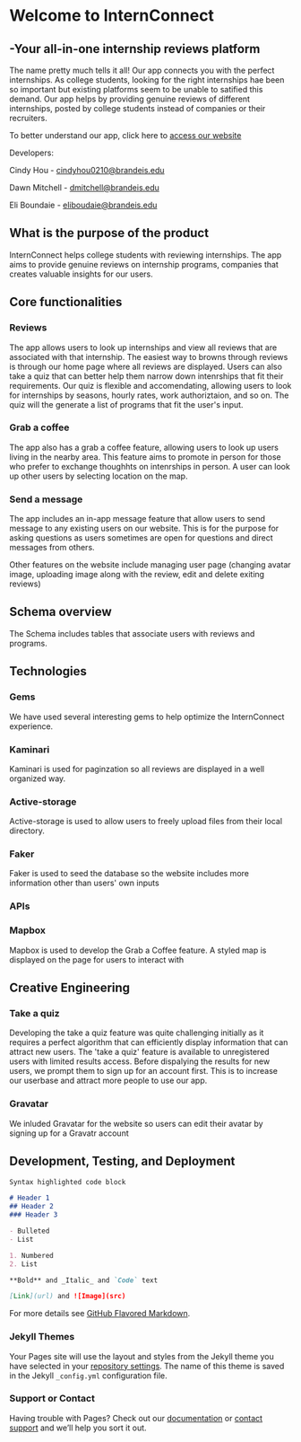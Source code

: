 # Welcome to InternConnect 
## -Your all-in-one internship reviews platform

The name pretty much tells it all! Our app connects you with the perfect internships. As college students, looking for the right internships hae been so important but existing platforms seem to be unable to satified this demand. Our app helps by providing genuine reviews of different internships, posted by college students instead of companies or their recruiters.

To better understand our app, click here to [access our website](http://dry-shelf-78802.herokuapp.com/)

Developers:

Cindy Hou - cindyhou0210@brandeis.edu

Dawn Mitchell - dmitchell@brandeis.edu

Eli Boundaie - eliboudaie@brandeis.edu



## What is the purpose of the product

InternConnect helps college students with reviewing internships. The app aims to provide genuine reviews on internship programs, companies that creates valuable insights for our users. 

## Core functionalities

### Reviews
The app allows users to look up internships and view all reviews that are associated with that internship. The easiest way to browns through reviews is through our home page where all reviews are displayed. Users can also take a quiz that can better help them narrow down intenrships that fit their requirements. Our quiz is flexible and accomendating, allowing users to look for internships by seasons, hourly rates, work authoriztaion, and so on. The quiz will the generate a list of programs that fit the user's input. 

### Grab a coffee
The app also has a grab a coffee feature, allowing users to look up users living in the nearby area. This feature aims to promote in person for those who prefer to exchange thoughhts on intenrships in person. A user can look up other users by selecting location on the map. 

### Send a message
The app includes an in-app message feature that allow users to send message to any existing users on our website. This is for the purpose for asking questions as users sometimes are open for questions and direct messages from others.

Other features on the website include managing user page (changing avatar image, uploading image along with the review, edit and delete exiting reviews)

## Schema overview
The Schema includes tables that associate users with reviews and programs. 

## Technologies

### Gems
We have used several interesting gems to help optimize the InternConnect experience. 

### Kaminari
Kaminari is used for paginzation so all reviews are displayed in a well organized way. 

### Active-storage
Active-storage is used to allow users to freely upload files from their local directory. 

### Faker
Faker is used to seed the database so the website includes more information other than users' own inputs

### APIs

### Mapbox
Mapbox is used to develop the Grab a Coffee feature. A styled map is displayed on the page for users to interact with

## Creative Engineering

### Take a quiz
Developing the take a quiz feature was quite challenging initially as it requires a perfect algorithm that can efficiently display information that can attract new users. The 'take a quiz' feature is available to unregistered users with limited results access. Before dispalying the results for new users, we prompt them to sign up for an account first. This is to increase our userbase and attract more people to use our app.

### Gravatar
We inluded Gravatar for the website so users can edit their avatar by signing up for a Gravatr account

## Development, Testing, and Deployment


```markdown
Syntax highlighted code block

# Header 1
## Header 2
### Header 3

- Bulleted
- List

1. Numbered
2. List

**Bold** and _Italic_ and `Code` text

[Link](url) and ![Image](src)
```

For more details see [GitHub Flavored Markdown](https://guides.github.com/features/mastering-markdown/).

### Jekyll Themes

Your Pages site will use the layout and styles from the Jekyll theme you have selected in your [repository settings](https://github.com/cindyhou0210/InternConnect/settings/pages). The name of this theme is saved in the Jekyll `_config.yml` configuration file.

### Support or Contact

Having trouble with Pages? Check out our [documentation](https://docs.github.com/categories/github-pages-basics/) or [contact support](https://support.github.com/contact) and we’ll help you sort it out.
